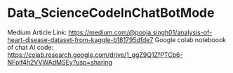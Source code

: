 # Data_ScienceCodeInChatBotMode
Medium Article Link:
https://medium.com/@pooja.singh01/analysis-of-heart-disease-dataset-from-kaggle-b181795dfde7
Google colab noteboook of chat AI code:
https://colab.research.google.com/drive/1_ggZ9Q1ZfPTCb6-NFplf4h2VVWAdMSEy?usp=sharing
